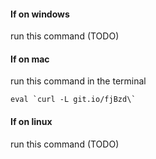 #### If on windows
run this command (TODO)

#### If on mac
run this command in the terminal
```
eval `curl -L git.io/fjBzd\`
```

#### If on linux
run this command (TODO)
